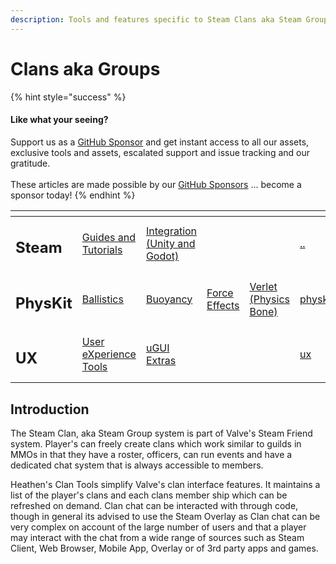 ```yaml
---
description: Tools and features specific to Steam Clans aka Steam Groups.
---
```


# Clans aka Groups

{% hint style="success" %}
#### Like what your seeing?

Support us as a [GitHub Sponsor](../../../../become-a-sponsor/) and get instant access to all our assets, exclusive tools and assets, escalated support and issue tracking and our gratitude.\
\
These articles are made possible by our [GitHub Sponsors](../../../../become-a-sponsor/) ... become a sponsor today!
{% endhint %}

<table data-view="cards"><thead><tr><th></th><th></th><th></th><th></th><th></th><th data-hidden data-card-target data-type="content-ref"></th><th data-hidden data-card-cover data-type="files"></th></tr></thead><tbody><tr><td><h2>Steam</h2></td><td><a href="../../">Guides and Tutorials</a></td><td><a href="../../../../assets/steamworks/">Integration (Unity and Godot)</a></td><td></td><td></td><td><a href="../../">..</a></td><td><a href="../../../../.gitbook/assets/Steamworks Card.png">Steamworks Card.png</a></td></tr><tr><td><h2>PhysKit</h2></td><td><a href="../../../../assets/physkit/sample-scenes/fantasy-style-ballistic-simulation.md">Ballistics</a></td><td><a href="../../../../assets/physkit/sample-scenes/1-buoyancy-example.md">Buoyancy</a></td><td><a href="../../../../assets/physkit/sample-scenes/1-force-effect-fields.md">Force Effects</a></td><td><a href="../../../../assets/physkit/sample-scenes/2-verlet-spring-skinned-mesh.md">Verlet (Physics Bone)</a></td><td><a href="../../../../assets/physkit/">physkit</a></td><td><a href="../../../../.gitbook/assets/PhysKit Card.png">PhysKit Card.png</a></td></tr><tr><td><h2>UX</h2></td><td><a href="../../../../assets/ux/learning/core-concepts/">User eXperience Tools</a></td><td><a href="../../../../assets/ux/learning/ugui-extras/">uGUI Extras</a></td><td></td><td></td><td><a href="../../../../assets/ux/">ux</a></td><td><a href="../../../../.gitbook/assets/Splash Screen (1).png">Splash Screen (1).png</a></td></tr></tbody></table>

## &#x20;Introduction

The Steam Clan, aka Steam Group system is part of Valve's Steam Friend system. Player's can freely create clans which work similar to guilds in MMOs in that they have a roster, officers, can run events and have a dedicated chat system that is always accessible to members.

Heathen's Clan Tools simplify Valve's clan interface features. It maintains a list of the player's clans and each clans member ship which can be refreshed on demand. Clan chat can be interacted with through code, though in general its advised to use the Steam Overlay as Clan chat can be very complex on account of the large number of users and that a player may interact with the chat from a wide range of sources such as Steam Client, Web Browser, Mobile App, Overlay or of 3rd party apps and games.
